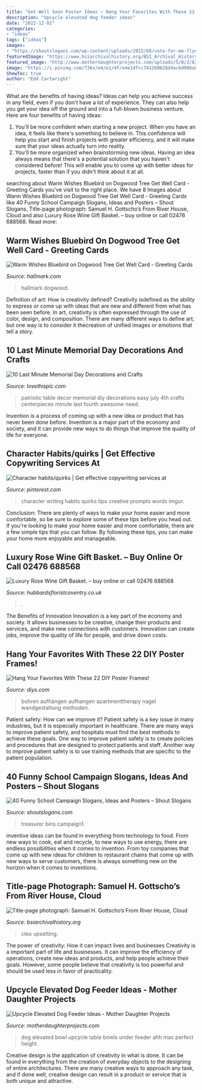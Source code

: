 ```yaml
---
title: "Get Well Soon Poster Ideas ~ Hang Your Favorites With These 22 Diy Poster Frames!"
description: "Upcycle elevated dog feeder ideas"
date: "2022-12-01"
categories:
- "ideas"
tags: ["ideas"]
images:
- "https://shoutslogans.com/wp-content/uploads/2015/08/vote-for-me-flyer.gif"
featuredImage: "https://www.bsiarchivalhistory.org/BSI_Archival_History/Woodys_World_files/droppedImage_23.jpg"
featured_image: "http://www.motherdaughterprojects.com/uploads/5/0/2/8/50289687/mdp-dog-elevated-feeder-bowl-19_orig.png"
image: "https://i.pinimg.com/736x/e4/e1/4f/e4e14fcc741260828ddac6d966a8ec27.jpg"
ShowToc: true
author: "Edd Cartwright"
---
```



What are the benefits of having ideas?
Ideas can help you achieve success in any field, even if you don't have a lot of experience. They can also help you get your idea off the ground and into a full-blown business venture. Here are four benefits of having ideas: 
1. You'll be more confident when starting a new project. When you have an idea, it feels like there's something to believe in. This confidence will help you start and finish projects with greater efficiency, and it will make sure that your ideas actually turn into reality. 
2. You'll be more organized when brainstorming new ideas. Having an idea always means that there's a potential solution that you haven't considered before! This will enable you to come up with better ideas for projects, faster than if you didn't think about it at all. 

	

		
searching about Warm Wishes Bluebird on Dogwood Tree Get Well Card - Greeting Cards you've visit to the right place. We have 8 Images about Warm Wishes Bluebird on Dogwood Tree Get Well Card - Greeting Cards like 40 Funny School Campaign Slogans, Ideas and Posters – Shout Slogans, Title-page photograph: Samuel H. Gottscho’s From River House, Cloud and also Luxury Rose Wine Gift Basket. – buy online or call 02476 688568. Read more:
		
    
## Warm Wishes Bluebird On Dogwood Tree Get Well Card - Greeting Cards

<img loading=lazy src="https://www.hallmark.com/dw/image/v2/AALB_PRD/on/demandware.static/-/Sites-hallmark-master/default/dw5db703a6/images/finished-goods/Singing-Bird-on-Flowering-Branch-Get-Well-Card_299C3239_01.jpg?sw=1920" onerror="this.onerror=null;this.src='https://tse2.mm.bing.net/th?id=OIP.Cif9BsYvdnxCO_jkM0uc3AHaHa&amp;pid=15.1';" alt="Warm Wishes Bluebird on Dogwood Tree Get Well Card - Greeting Cards">

_Source: hallmark.com_

>hallmark dogwood. 

	

Definition of art: How is creativity defined?
Creativity isdefined as the ability to express or come up with ideas that are new and different from what has been seen before. In art, creativity is often expressed through the use of color, design, and composition. There are many different ways to define art, but one way is to consider it thecreation of unified images or emotions that tell a story.

    
## 10 Last Minute Memorial Day Decorations And Crafts

<img loading=lazy src="http://www.lovethispic.com/uploaded_images/blogs/10-Last-Minute-Memorial-Day-Decorations-And-Crafts-4865-3.jpg" onerror="this.onerror=null;this.src='https://tse2.mm.bing.net/th?id=OIP.9LHKLZH5kp2c6oZpmXwLoAHaLf&amp;pid=15.1';" alt="10 Last Minute Memorial Day Decorations and Crafts">

_Source: lovethispic.com_

>patriotic table decor memorial diy decorations easy july 4th crafts centerpieces minute last fourth awesome need. 

	

Invention is a process of coming up with a new idea or product that has never been done before. Invention is a major part of the economy and society, and it can provide new ways to do things that improve the quality of life for everyone.

    
## Character Habits/quirks | Get Effective Copywriting Services At

<img loading=lazy src="https://i.pinimg.com/736x/e4/e1/4f/e4e14fcc741260828ddac6d966a8ec27.jpg" onerror="this.onerror=null;this.src='https://tse4.mm.bing.net/th?id=OIP.OgSfpEU0muaX_8WUF34jGAHaRl&amp;pid=15.1';" alt="Character habits/quirks | Get effective copywriting services at">

_Source: pinterest.com_

>character writing habits quirks tips creative prompts words imgur. 

	

Conclusion: There are plenty of ways to make your home easier and more comfortable, so be sure to explore some of these tips before you head out.
If you're looking to make your home easier and more comfortable, there are a few simple tips that you can follow. By following these tips, you can make your home more enjoyable and manageable.

    
## Luxury Rose Wine Gift Basket. – Buy Online Or Call 02476 688568

<img loading=lazy src="https://www.hubbardsfloristcoventry.co.uk/upload/mt/hub229/products/lg_20133321-luxury-rose-wine-gift-basket..jpg" onerror="this.onerror=null;this.src='https://tse2.mm.bing.net/th?id=OIP.18n4jI0EF7AXGqTglp2i5gHaJ4&amp;pid=15.1';" alt="Luxury Rose Wine Gift Basket. – buy online or call 02476 688568">

_Source: hubbardsfloristcoventry.co.uk_

>. 

	

The Benefits of Innovation
Innovation is a key part of the economy and society. It allows businesses to be creative, change their products and services, and make new connections with customers. Innovation can create jobs, improve the quality of life for people, and drive down costs.

    
## Hang Your Favorites With These 22 DIY Poster Frames!

<img loading=lazy src="https://cdn.diys.com/wp-content/uploads/2016/03/diy-poster-frames.jpg" onerror="this.onerror=null;this.src='https://tse1.mm.bing.net/th?id=OIP.b96PGTyOg05RAFf2N-29ZwHaLI&amp;pid=15.1';" alt="Hang Your Favorites With These 22 DIY Poster Frames!">

_Source: diys.com_

>bohren aufhängen aufhangen apartmenttherapy nagel wandgestaltung methoden. 

	

Patient safety: How can we improve it?
Patient safety is a key issue in many industries, but it is especially important in healthcare. There are many ways to improve patient safety, and hospitals must find the best methods to achieve these goals. One way to improve patient safety is to create policies and procedures that are designed to protect patients and staff. Another way to improve patient safety is to use training methods that are specific to the patient population.

    
## 40 Funny School Campaign Slogans, Ideas And Posters – Shout Slogans

<img loading=lazy src="https://shoutslogans.com/wp-content/uploads/2015/08/vote-for-me-flyer.gif" onerror="this.onerror=null;this.src='https://tse3.mm.bing.net/th?id=OIP.sXMyRvoMZbxs6_hdlTrXcgAAAA&amp;pid=15.1';" alt="40 Funny School Campaign Slogans, Ideas and Posters – Shout Slogans">

_Source: shoutslogans.com_

>treasurer bins campaign1. 

	

inventive ideas can be found in everything from technology to food. From new ways to cook, eat and recycle, to new ways to use energy, there are endless possibilities when it comes to invention. From toy companies that come up with new ideas for children to restaurant chains that come up with new ways to serve customers, there is always something new on the horizon when it comes to inventions.

    
## Title-page Photograph: Samuel H. Gottscho’s From River House, Cloud

<img loading=lazy src="https://www.bsiarchivalhistory.org/BSI_Archival_History/Woodys_World_files/droppedImage_23.jpg" onerror="this.onerror=null;this.src='https://tse2.mm.bing.net/th?id=OIP.vGFc5rRozmuVzVvsdxGoOgHaKG&amp;pid=15.1';" alt="Title-page photograph: Samuel H. Gottscho’s From River House, Cloud">

_Source: bsiarchivalhistory.org_

>cleo upsetting. 

	

The power of creativity: How it can impact lives and businesses
Creativity is a important part of life and businesses. It can improve the efficiency of operations, create new ideas and products, and help people achieve their goals. However, some people believe that creativity is too powerful and should be used less in favor of practicality.

    
## Upcycle Elevated Dog Feeder Ideas - Mother Daughter Projects

<img loading=lazy src="http://www.motherdaughterprojects.com/uploads/5/0/2/8/50289687/mdp-dog-elevated-feeder-bowl-19_orig.png" onerror="this.onerror=null;this.src='https://tse1.mm.bing.net/th?id=OIP.n4UykIRqgVQqSbgqrpPiLQHaEK&amp;pid=15.1';" alt="Upcycle Elevated Dog Feeder Ideas - Mother Daughter Projects">

_Source: motherdaughterprojects.com_

>dog elevated bowl upcycle table bowls under feeder ahh mac perfect height. 

	

Creative design is the application of creativity in what is done. It can be found in everything from the creation of everyday objects to the designing of entire architectures. There are many creative ways to approach any task, and if done well, creative design can result in a product or service that is both unique and attractive.

